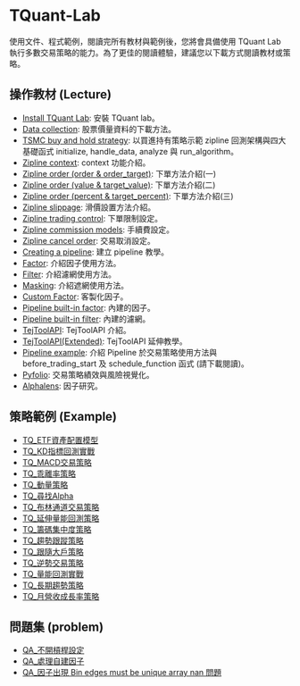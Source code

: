 # TQuant-Lab
使用文件、程式範例，閱讀完所有教材與範例後，您將會具備使用 TQuant Lab 執行多數交易策略的能力。為了更佳的閱讀體驗，建議您以下載方式閱讀教材或策略。

## 操作教材 (Lecture)
* [Install TQuant Lab](https://github.com/tejtw/TQuant-Lab/blob/main/lecture/Install%20TQuant%20Lab.ipynb): 安裝 TQuant lab。
* [Data collection](https://github.com/tejtw/TQuant-Lab/blob/main/lecture/Data%20collection.ipynb): 股票價量資料的下載方法。
* [TSMC buy and hold strategy](https://github.com/tejtw/TQuant-Lab/blob/main/lecture/TSMC%20buy%20and%20hold%20strategy.ipynb): 以買進持有策略示範 zipline 回測架構與四大基礎函式 initialize, handle_data, analyze 與 run_algorithm。
* [Zipline context](https://github.com/tejtw/TQuant-Lab/blob/main/lecture/Zipline%20Context.ipynb): context 功能介紹。
* [Zipline order (order & order_target)](https://github.com/tejtw/TQuant-Lab/blob/main/lecture/Zipline%20Order%20(order%20%26%20order_target).ipynb): 下單方法介紹(一)
* [Zipline order (value & target_value)](https://github.com/tejtw/TQuant-Lab/blob/main/lecture/Zipline%20Order%20(value%20%26%20target_value).ipynb): 下單方法介紹(二)
* [Zipline order (percent & target_percent)](https://github.com/tejtw/TQuant-Lab/blob/main/lecture/Zipline%20Order%20(percent%20%26%20target_percent).ipynb): 下單方法介紹(三)
* [Zipline slippage](https://github.com/tejtw/TQuant-Lab/blob/main/lecture/Zipline%20Slippage.ipynb): 滑價設置方法介紹。
* [Zipline trading control](https://github.com/tejtw/TQuant-Lab/blob/main/lecture/Zipline%20Trading%20Controls.ipynb): 下單限制設定。
* [Zipline commission models](https://github.com/tejtw/TQuant-Lab/blob/main/lecture/Zipline%20Commission%20Models.ipynb): 手續費設定。
* [Zipline cancel order](https://github.com/tejtw/TQuant-Lab/blob/main/lecture/Zipline%20Cancel%20Order.ipynb): 交易取消設定。
* [Creating a pipeline](https://github.com/tejtw/TQuant-Lab/blob/main/lecture/Creating%20a%20Pipeline.ipynb): 建立 pipeline 教學。
* [Factor](https://github.com/tejtw/TQuant-Lab/blob/main/lecture/Factors.ipynb): 介紹因子使用方法。
* [Filter](https://github.com/tejtw/TQuant-Lab/blob/main/lecture/Filters.ipynb): 介紹濾網使用方法。
* [Masking](https://github.com/tejtw/TQuant-Lab/blob/main/lecture/Masking.ipynb): 介紹遮網使用方法。 
* [Custom Factor](https://github.com/tejtw/TQuant-Lab/blob/main/lecture/Custom%20Factors.ipynb): 客製化因子。
* [Pipeline built-in factor](https://github.com/tejtw/TQuant-Lab/blob/main/lecture/Pipeline%20built-in%20factors.ipynb): 內建的因子。
* [Pipeline built-in filter](https://github.com/tejtw/TQuant-Lab/blob/main/lecture/Pipeline%20built-in%20filters.ipynb): 內建的濾網。
* [TejToolAPI](https://github.com/tejtw/TQuant-Lab/blob/main/lecture/TejToolAPI.ipynb): TejToolAPI 介紹。
* [TejToolAPI(Extended)](https://github.com/tejtw/TQuant-Lab/blob/main/lecture/Data%20Preprocess%20-%20tejtoolapi.ipynb): TejToolAPI 延伸教學。
* [Pipeline example](https://github.com/tejtw/TQuant-Lab/blob/main/lecture/Pipeline%20example%20.ipynb): 介紹 Pipeline 於交易策略使用方法與 before_trading_start 及 schedule_function 函式 (請下載閱讀)。
* [Pyfolio](https://github.com/tejtw/TQuant-Lab/blob/main/lecture/Pyfolio.ipynb): 交易策略績效與風險視覺化。
* [Alphalens](https://github.com/tejtw/TQuant-Lab/blob/main/lecture/Alphalens%20.ipynb): 因子研究。

## 策略範例 (Example)
* [TQ_ETF資產配置模型](https://github.com/tejtw/TQuant-Lab/blob/main/example/TQ_ETF%E8%B3%87%E7%94%A2%E9%85%8D%E7%BD%AE%E6%A8%A1%E5%9E%8B.ipynb)
* [TQ_KD指標回測實戰](https://github.com/tejtw/TQuant-Lab/blob/main/example/TQ_KD%E6%8C%87%E6%A8%99%E5%9B%9E%E6%B8%AC%E5%AF%A6%E6%88%B0.ipynb)
* [TQ_MACD交易策略](https://github.com/tejtw/TQuant-Lab/blob/main/example/TQ_MACD%E4%BA%A4%E6%98%93%E7%AD%96%E7%95%A5.ipynb)
* [TQ_乖離率策略](https://github.com/tejtw/TQuant-Lab/blob/main/example/TQ_%E4%B9%96%E9%9B%A2%E7%8E%87%E7%AD%96%E7%95%A5.ipynb)
* [TQ_動量策略](https://github.com/tejtw/TQuant-Lab/blob/main/example/TQ_%E5%8B%95%E9%87%8F%E7%AD%96%E7%95%A5.ipynb)
* [TQ_尋找Alpha](https://github.com/tejtw/TQuant-Lab/blob/main/example/TQ_%E5%B0%8B%E6%89%BEAlpha.ipynb)
* [TQ_布林通道交易策略](https://github.com/tejtw/TQuant-Lab/blob/main/example/TQ_%E5%B8%83%E6%9E%97%E9%80%9A%E9%81%93%E4%BA%A4%E6%98%93%E7%AD%96%E7%95%A5.ipynb)
* [TQ_延伸量能回測策略](https://github.com/tejtw/TQuant-Lab/blob/main/example/TQ_%E5%BB%B6%E4%BC%B8%E9%87%8F%E8%83%BD%E5%9B%9E%E6%B8%AC%E7%AD%96%E7%95%A5.ipynb)
* [TQ_籌碼集中度策略](https://github.com/tejtw/TQuant-Lab/blob/main/example/TQ_%E7%B1%8C%E7%A2%BC%E9%9B%86%E4%B8%AD%E5%BA%A6%E7%AD%96%E7%95%A5.ipynb)
* [TQ_趨勢跟蹤策略](https://github.com/tejtw/TQuant-Lab/blob/main/example/TQ_%E8%B6%A8%E5%8B%A2%E8%B7%9F%E8%B9%A4%E7%AD%96%E7%95%A5.ipynb)
* [TQ_跟隨大戶策略](https://github.com/tejtw/TQuant-Lab/blob/main/example/TQ_%E8%B7%9F%E9%9A%A8%E5%A4%A7%E6%88%B6%E7%AD%96%E7%95%A5.ipynb)
* [TQ_逆勢交易策略](https://github.com/tejtw/TQuant-Lab/blob/main/example/TQ_%E9%80%86%E5%8B%A2%E4%BA%A4%E6%98%93%E7%AD%96%E7%95%A5.ipynb)
* [TQ_量能回測實戰](https://github.com/tejtw/TQuant-Lab/blob/main/example/TQ_%E9%87%8F%E8%83%BD%E5%9B%9E%E6%B8%AC%E5%AF%A6%E6%88%B0.ipynb)
* [TQ_長期趨勢策略](https://github.com/tejtw/TQuant-Lab/blob/main/example/TQ_%E9%95%B7%E6%9C%9F%E8%B6%A8%E5%8B%A2%E7%AD%96%E7%95%A5.ipynb)
* [TQ_月營收成長率策略](https://github.com/tejtw/TQuant-Lab/blob/main/example/TQ_%E6%9C%88%E7%87%9F%E6%94%B6%E6%88%90%E9%95%B7%E7%8E%87%E7%AD%96%E7%95%A5.ipynb)

## 問題集 (problem)
* [QA_不開槓桿設定](https://github.com/tejtw/TQuant-Lab/blob/main/Problem/QA_%E4%B8%8D%E9%96%8B%E6%A7%93%E6%A1%BF%E8%A8%AD%E5%AE%9A.ipynb)
* [QA_處理自建因子](https://github.com/tejtw/TQuant-Lab/blob/main/Problem/QA_%E8%99%95%E7%90%86%E8%87%AA%E5%BB%BA%E5%9B%A0%E5%AD%90.ipynb)
* [QA_因子出現 Bin edges must be unique array nan 問題](https://github.com/tejtw/TQuant-Lab/blob/main/Problem/QA_%E5%9B%A0%E5%AD%90%E5%87%BA%E7%8F%BE%20Bin%20edges%20must%20be%20unique%20array%20nan%20%E5%95%8F%E9%A1%8C.ipynb)
